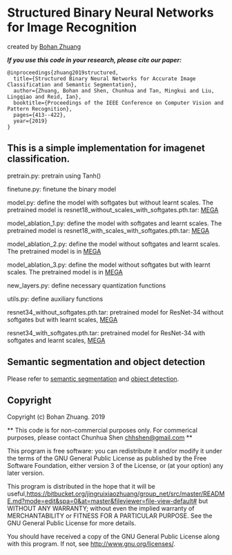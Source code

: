 # Structured Binary Neural Networks for Image Recognition

created by [Bohan Zhuang](https://sites.google.com/view/bohanzhuang)


***If you use this code in your research, please cite our paper:***

```
@inproceedings{zhuang2019structured,
  title={Structured Binary Neural Networks for Accurate Image Classification and Semantic Segmentation},
  author={Zhuang, Bohan and Shen, Chunhua and Tan, Mingkui and Liu, Lingqiao and Reid, Ian},
  booktitle={Proceedings of the IEEE Conference on Computer Vision and Pattern Recognition},
  pages={413--422},
  year={2019}
}
```

## This is a simple implementation for imagenet classification.


pretrain.py:     pretrain using Tanh()

finetune.py:     finetune the binary model 

model.py:    define the model with softgates but without learnt scales. The pretrained model is resnet18_without_scales_with_softgates.pth.tar: [MEGA](https://mega.nz/file/qJgzBB6J#ehhRwwZWB9_UkVSBy_tLjZe2iU4m0fbv3R8GuPrY-cM)

model_ablation_1.py:   define the model with softgates and learnt scales. The pretrained model is resnet18_with_scales_with_softgates.pth.tar: [MEGA](https://mega.nz/file/SJo3FJbS#xf3yh5BhobTPaXgWfJzSGQOK_gekOZiruPEnNZHNBrQ)

model_ablation_2.py:  define the model without softgates and learnt scales. The pretrained model is in [MEGA](https://mega.nz/file/XRxH1ZQS#XzPp17O5zJIw8i6SXTtgv1WWAw2MzLEbif8gbshKi7s)

model_ablation_3.py:   define the model without softgates but with learnt scales. The pretrained model is in [MEGA](https://mega.nz/file/jZpByB7Y#_uhLblXKBHb6-vkAKLZ1M_zVPFQzyOlI9VKr1yZbzbs)

new_layers.py:      define necessary quantization functions

utils.py:	 define auxiliary functions


resnet34_without_softgates.pth.tar:  pretrained model for ResNet-34 without softgates but with learnt scales, [MEGA](https://mega.nz/file/iBwzwDDC#L6_nrwiwo6b07vPyOQsR9dOJCUwFqbPbaAaRMdu1v0M)

resnet34_with_softgates.pth.tar:   pretrained model for ResNet-34 with softgates and learnt scales, [MEGA](https://mega.nz/file/edpHkDTY#dRZd7ESma9AjvDpx0jas4PLcZoY7XZhRlC5SjropU-8)




## Semantic segmentation and object detection

Please refer to [semantic segmentation](https://bitbucket.org/jingruixiaozhuang/group-net-semantic-segmentation/src/master/) and [object detection](https://bitbucket.org/jingruixiaozhuang/group-net-object-detection/src/master/).

## Copyright

Copyright (c) Bohan Zhuang. 2019

** This code is for non-commercial purposes only. For commerical purposes,
please contact Chunhua Shen <chhshen@gmail.com> **

This program is free software: you can redistribute it and/or modify
    it under the terms of the GNU General Public License as published by
    the Free Software Foundation, either version 3 of the License, or
    (at your option) any later version.

This program is distributed in the hope that it will be useful,https://bitbucket.org/jingruixiaozhuang/group_net/src/master/README.md?mode=edit&spa=0&at=master&fileviewer=file-view-default#
    but WITHOUT ANY WARRANTY; without even the implied warranty of
    MERCHANTABILITY or FITNESS FOR A PARTICULAR PURPOSE.  See the
    GNU General Public License for more details.

You should have received a copy of the GNU General Public License
    along with this program.  If not, see <http://www.gnu.org/licenses/>.
